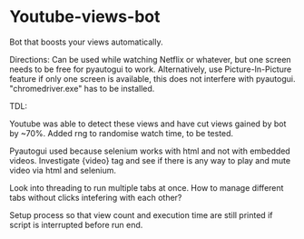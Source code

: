 # Youtube-views-bot
Bot that boosts your views automatically.

Directions: Can be used while watching Netflix or whatever, but one screen needs to be free for pyautogui to work. Alternatively, use Picture-In-Picture feature if only one screen is available, this does not interfere with pyautogui. "chromedriver.exe" has to be installed.

TDL:

Youtube was able to detect these views and have cut views gained by bot by ~70%. Added rng to randomise watch time, to be tested.

Pyautogui used because selenium works with html and not with embedded videos. Investigate {video} tag and see if there is any way to play and mute video via html and selenium.

Look into threading to run multiple tabs at once. How to manage different tabs without clicks intefering with each other?

Setup process so that view count and execution time are still printed if script is interrupted before run end.
